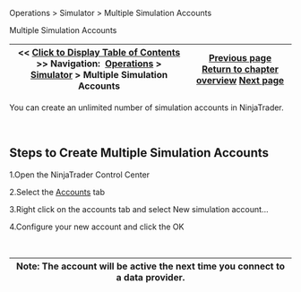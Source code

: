 ﻿


Operations \> Simulator \> Multiple Simulation Accounts






















Multiple Simulation Accounts







| \<\< [Click to Display Table of Contents](multiple_simulation_accounts.md) \>\> **Navigation:**     [Operations](operations.md) \> [Simulator](simulation.md) \> Multiple Simulation Accounts | [Previous page](the_sim101_account.md) [Return to chapter overview](simulation.md) [Next page](live_simulation_environment.md) |
| --- | --- |











You can create an unlimited number of simulation accounts in NinjaTrader.


 


## Steps to Create Multiple Simulation Accounts


1\.Open the NinjaTrader Control Center

2\.Select the [Accounts](accounts_tab.md) tab

3\.Right click on the accounts tab and select New simulation account...

4\.Configure your new account and click the OK

 




| Note: The account will be active the next time you connect to a data provider. |
| --- |









